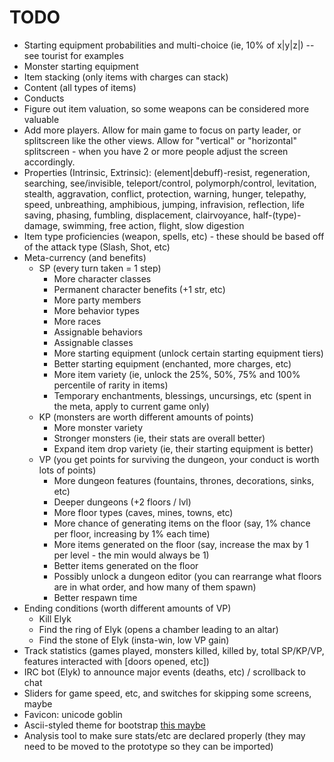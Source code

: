 # TODO

* Starting equipment probabilities and multi-choice (ie, 10% of x|y|z|) -- see tourist for examples
* Monster starting equipment
* Item stacking (only items with charges can stack)
* Content (all types of items)
* Conducts
* Figure out item valuation, so some weapons can be considered more valuable
* Add more players. Allow for main game to focus on party leader, or splitscreen like the other views. Allow for "vertical" or "horizontal" splitscreen - when you have 2 or more people adjust the screen accordingly.
* Properties (Intrinsic, Extrinsic): (element|debuff)-resist, regeneration, searching, see/invisible, teleport/control, polymorph/control, levitation, stealth, aggravation, conflict, protection, warning, hunger, telepathy, speed, unbreathing, amphibious, jumping, infravision, reflection, life saving, phasing, fumbling, displacement, clairvoyance, half-(type)-damage, swimming, free action, flight, slow digestion
* Item type proficiencies (weapon, spells, etc) - these should be based off of the attack type (Slash, Shot, etc)
* Meta-currency (and benefits)
  * SP (every turn taken = 1 step)
    * More character classes
    * Permanent character benefits (+1 str, etc)
    * More party members
    * More behavior types
    * More races
    * Assignable behaviors
    * Assignable classes
    * More starting equipment (unlock certain starting equipment tiers)
    * Better starting equipment (enchanted, more charges, etc)
    * More item variety (ie, unlock the 25%, 50%, 75% and 100% percentile of rarity in items)
    * Temporary enchantments, blessings, uncursings, etc (spent in the meta, apply to current game only)
  * KP (monsters are worth different amounts of points)
    * More monster variety
    * Stronger monsters (ie, their stats are overall better)
    * Expand item drop variety (ie, their starting equipment is better)
  * VP (you get points for surviving the dungeon, your conduct is worth lots of points)
    * More dungeon features (fountains, thrones, decorations, sinks, etc)
    * Deeper dungeons (+2 floors / lvl)
    * More floor types (caves, mines, towns, etc)
    * More chance of generating items on the floor (say, 1% chance per floor, increasing by 1% each time)
    * More items generated on the floor (say, increase the max by 1 per level - the min would always be 1)
    * Better items generated on the floor
    * Possibly unlock a dungeon editor (you can rearrange what floors are in what order, and how many of them spawn)
    * Better respawn time
* Ending conditions (worth different amounts of VP)
  * Kill Elyk
  * Find the ring of Elyk (opens a chamber leading to an altar)
  * Find the stone of Elyk (insta-win, low VP gain)
* Track statistics (games played, monsters killed, killed by, total SP/KP/VP, features interacted with [doors opened, etc])
* IRC bot (Elyk) to announce major events (deaths, etc) / scrollback to chat
* Sliders for game speed, etc, and switches for skipping some screens, maybe
* Favicon: unicode goblin
* Ascii-styled theme for bootstrap [this maybe](https://kristopolous.github.io/BOOTSTRA.386/)
* Analysis tool to make sure stats/etc are declared properly (they may need to be moved to the prototype so they can be imported)